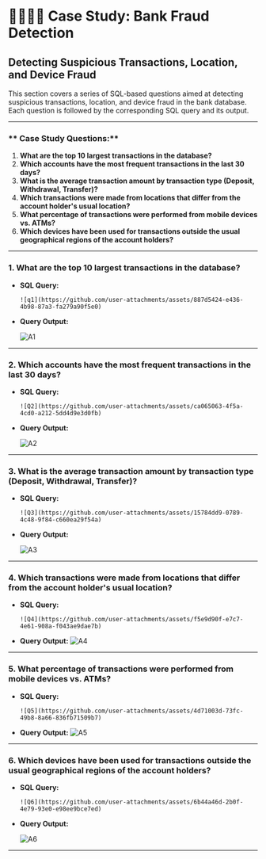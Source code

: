 # 🧑‍💻👩‍💻 Case Study: Bank Fraud Detection

## Detecting Suspicious Transactions, Location, and Device Fraud

This section covers a series of SQL-based questions aimed at detecting suspicious transactions, location, and device fraud in the bank database. Each question is followed by the corresponding SQL query and its output.

---

### ** Case Study Questions:**
1. **What are the top 10 largest transactions in the database?**
2. **Which accounts have the most frequent transactions in the last 30 days?**
3. **What is the average transaction amount by transaction type (Deposit, Withdrawal, Transfer)?**
4. **Which transactions were made from locations that differ from the account holder's usual location?**
5. **What percentage of transactions were performed from mobile devices vs. ATMs?**
6. **Which devices have been used for transactions outside the usual geographical regions of the account holders?**

---

### **1. What are the top 10 largest transactions in the database?**

- **SQL Query:**

    ```
    ![q1](https://github.com/user-attachments/assets/887d5424-e436-4b98-87a3-fa279a90f5e0)

    ```

- **Query Output:**

  ![A1](https://github.com/user-attachments/assets/84c04aae-c759-481f-8a91-8f2b650b1e77)

---

### **2. Which accounts have the most frequent transactions in the last 30 days?**

- **SQL Query:**

    ```
    ![Q2](https://github.com/user-attachments/assets/ca065063-4f5a-4cd0-a212-5dd4d9e3d0fb)

    ```

- **Query Output:**

   ![A2](https://github.com/user-attachments/assets/33d27d3f-b38d-4f4e-adbc-5d6438add39e)


---

### **3. What is the average transaction amount by transaction type (Deposit, Withdrawal, Transfer)?**

- **SQL Query:**

    ```
    ![Q3](https://github.com/user-attachments/assets/15784dd9-0789-4c48-9f84-c660ea29f54a)

    ```

- **Query Output:**

   ![A3](https://github.com/user-attachments/assets/a13a52e2-85cf-4cf8-ae1d-03270c3d27cc)


---

### **4. Which transactions were made from locations that differ from the account holder's usual location?**

- **SQL Query:**

    ```
    ![Q4](https://github.com/user-attachments/assets/f5e9d90f-e7c7-4e61-908a-f043ae9dae7b)

    ```

- **Query Output:**
![A4](https://github.com/user-attachments/assets/c31aea10-40f3-434c-b683-01724cb8dfc4)


---

### **5. What percentage of transactions were performed from mobile devices vs. ATMs?**

- **SQL Query:**

    ```
    ![Q5](https://github.com/user-attachments/assets/4d71003d-73fc-49b8-8a66-836fb71509b7)

    ```

- **Query Output:**
![A5](https://github.com/user-attachments/assets/430892d9-7b41-4afb-bee5-5cd88cda1144)


---

### **6. Which devices have been used for transactions outside the usual geographical regions of the account holders?**

- **SQL Query:**

    ```
    ![Q6](https://github.com/user-attachments/assets/6b44a46d-2b0f-4e79-93e0-e98ee9bce7ed)

    ```

- **Query Output:**

    ![A6](https://github.com/user-attachments/assets/ed8904c0-23bc-4309-8456-ad5494496275)


---

